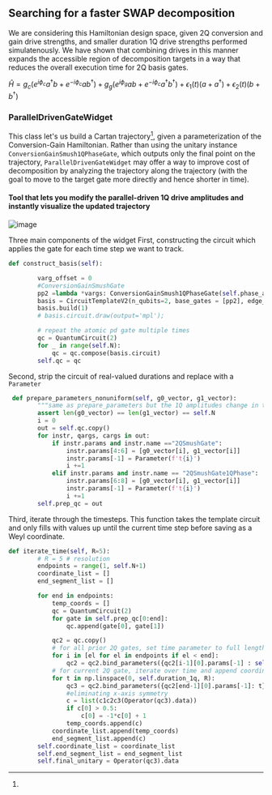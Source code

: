 ## Searching for a faster SWAP decomposition

We are considering this Hamiltonian design space, given 2Q conversion and gain drive strengths, and smaller duration 1Q drive strengths performed simulatenously. We have shown that combining drives in this manner expands the accessible region of decomposition targets in a way that reduces the overall execution time for 2Q basis gates.

$\hat{H} = g_c (e^{i \phi_c} a^\dagger b + e^{-i \phi_c}a b^\dagger) + g_g (e^{i \phi_g}ab + e^{-i \phi_c}a^\dagger b^\dagger) + \epsilon_1(t)(a + a^\dagger) + \epsilon_2(t)(b + b^\dagger)$



### ParallelDrivenGateWidget
This class let's us build a Cartan trajectory[^1], given a parameterization of the Conversion-Gain Hamiltonian. Rather than using the unitary instance `ConversionGainSmush1QPhaseGate`, which outputs only the final point on the trajectory, `ParallelDrivenGateWidget` may offer a way to improve cost of decomposition by analyzing the trajectory along the trajectory (with the goal to move to the target gate more directly and hence shorter in time).

#### Tool that lets you modify the parallel-driven 1Q drive amplitudes and instantly visualize the updated trajectory
![image](https://user-images.githubusercontent.com/47376937/211901638-8de0c0c1-d1ac-49f5-9a62-564b2c501407.png)


Three main components of the widget
First, constructing the circuit which applies the gate for each time step we want to track.
```python
def construct_basis(self):

        varg_offset = 0
        #ConversionGainSmushGate
        pp2 =lambda *vargs: ConversionGainSmush1QPhaseGate(self.phase_a, self.phase_b, self.phase_c,self.phase_g, self.gc, self.gg, vargs[varg_offset:varg_offset+round(self.t/self.duration_1q)], vargs[varg_offset+round(self.t/self.duration_1q):], t_el=self.t)
        basis = CircuitTemplateV2(n_qubits=2, base_gates = [pp2], edge_params=[[(0,1)]], no_exterior_1q=True, param_vec_expand=[varg_offset,round(self.t/self.duration_1q),round(self.t/self.duration_1q)])
        basis.build(1)
        # basis.circuit.draw(output='mpl');

        # repeat the atomic pd gate multiple times
        qc = QuantumCircuit(2)
        for _ in range(self.N):
            qc = qc.compose(basis.circuit)
        self.qc = qc
```
Second, strip the circuit of real-valued durations and replace with a `Parameter`
```python
 def prepare_parameters_nonuniform(self, g0_vector, g1_vector):
        """same as prepare_parameters but the 1Q amplitudes change in time"""
        assert len(g0_vector) == len(g1_vector) == self.N
        i = 0
        out = self.qc.copy()
        for instr, qargs, cargs in out:
            if instr.params and instr.name =="2QSmushGate":
                instr.params[4:6] = [g0_vector[i], g1_vector[i]]
                instr.params[-1] = Parameter(f't{i}')
                i +=1
            elif instr.params and instr.name == "2QSmushGate1QPhase":
                instr.params[6:8] = [g0_vector[i], g1_vector[i]]
                instr.params[-1] = Parameter(f't{i}')
                i +=1
        self.prep_qc = out
 ```
Third, iterate through the timesteps. This function takes the template circuit and only fills with values up until the current time step before saving as a Weyl coordinate.

```python
def iterate_time(self, R=5):
        # R = 5 # resolution
        endpoints = range(1, self.N+1)
        coordinate_list = []
        end_segment_list = []

        for end in endpoints:
            temp_coords = []
            qc = QuantumCircuit(2)
            for gate in self.prep_qc[0:end]:
                qc.append(gate[0], gate[1])

            qc2 = qc.copy()
            # for all prior 2Q gates, set time parameter to full length
            for i in [el for el in endpoints if el < end]:
                qc2 = qc2.bind_parameters({qc2[i-1][0].params[-1] : self.duration_1q})
            # for current 2Q gate, iterate over time and append coordinate
            for t in np.linspace(0, self.duration_1q, R):
                qc3 = qc2.bind_parameters({qc2[end-1][0].params[-1]: t})
                #eliminating x-axis symmetry
                c = list(c1c2c3(Operator(qc3).data))
                if c[0] > 0.5:
                    c[0] = -1*c[0] + 1
                temp_coords.append(c)
            coordinate_list.append(temp_coords)
            end_segment_list.append(c)
        self.coordinate_list = coordinate_list
        self.end_segment_list = end_segment_list
        self.final_unitary = Operator(qc3).data
```

[^1]:

